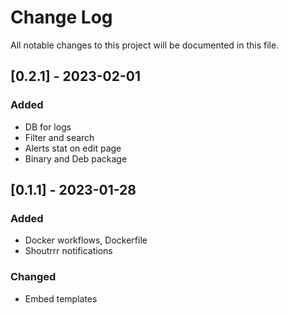 
# Change Log
All notable changes to this project will be documented in this file.

## [0.2.1] - 2023-02-01
### Added
- DB for logs
- Filter and search
- Alerts stat on edit page
- Binary and Deb package

## [0.1.1] - 2023-01-28
### Added
- Docker workflows, Dockerfile
- Shoutrrr notifications

### Changed
- Embed templates
